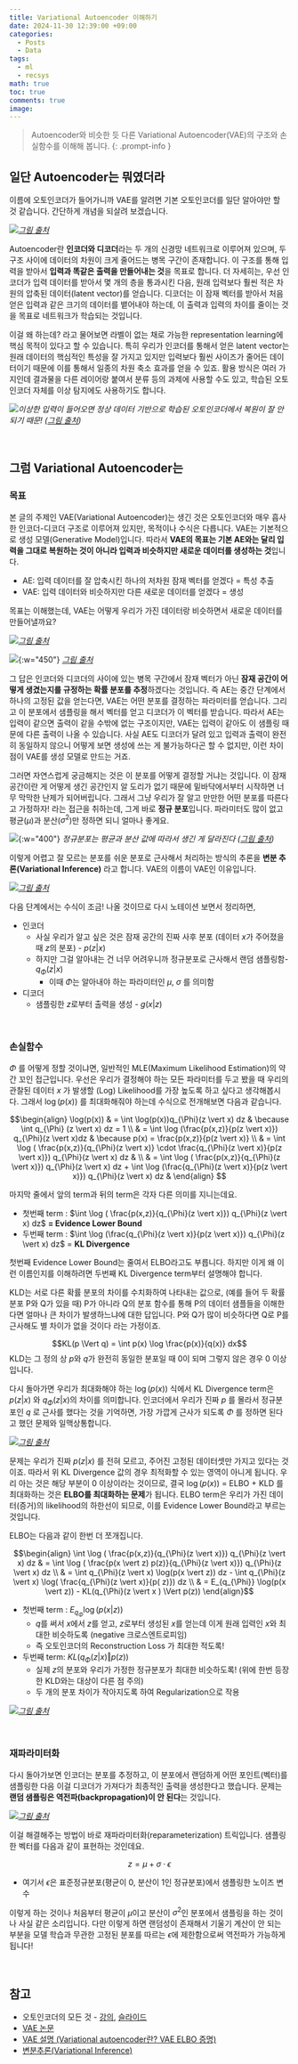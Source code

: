 ```yaml
---
title: Variational Autoencoder 이해하기
date: 2024-11-30 12:39:00 +09:00
categories:
  - Posts
  - Data
tags:
  - ml
  - recsys
math: true
toc: true
comments: true
image:
---
```

> Autoencoder와 비슷한 듯 다른 Variational Autoencoder(VAE)의 구조와 손실함수를 이해해 봅니다.
{: .prompt-info }



## 일단 Autoencoder는 뭐였더라

이름에 오토인코더가 들어가니까 VAE를 알려면 기본 오토인코더를 일단 알아야만 할 것 같습니다. 간단하게 개념을 되살려 보겠습니다.

![](/assets/img/posts/variational-autoencoder-3.jpg)_[그림 출처](https://hugrypiggykim.com/2018/01/16/fds-fraud-detection-system-with-autoencoder/)_

Autoencoder란 **인코더와 디코더**라는 두 개의 신경망 네트워크로 이루어져 있으며, 두 구조 사이에 데이터의 차원이 크게 줄어드는 병목 구간이 존재합니다. 이 구조를 통해 입력을 받아서 **입력과 똑같은 출력을 만들어내는 것**을 목표로 합니다. 더 자세히는, 우선 인코더가 입력 데이터를 받아서 몇 개의 층을 통과시킨 다음, 원래 입력보다 훨씬 적은 차원의 압축된 데이터(latent vector)를 얻습니다. 디코더는 이 잠재 벡터를 받아서 처음 얻은 입력과 같은 크기의 데이터를 뱉어내야 하는데, 이 출력과 입력의 차이를 줄이는 것을 목표로 네트워크가 학습되는 것입니다.

이걸 왜 하는데? 라고 물어보면 라벨이 없는 채로 가능한 representation learning에 핵심 목적이 있다고 할 수 있습니다. 특히 우리가 인코더를 통해서 얻은 latent vector는 원래 데이터의 핵심적인 특성을 잘 가지고 있지만 입력보다 훨씬 사이즈가 줄어든 데이터이기 때문에 이를 통해서 일종의 차원 축소 효과를 얻을 수 있죠. 활용 방식은 여러 가지인데 결과물을 다른 레이어랑 붙여서 분류 등의 과제에 사용할 수도 있고, 학습된 오토인코더 자체를 이상 탐지에도 사용하기도 합니다.

![](/assets/img/posts/variational-autoencoder-6.png)_이상한 입력이 들어오면 정상 데이터 기반으로 학습된 오토인코더에서 복원이 잘 안 되기 때문! ([그림 출처](https://peanut159357.tistory.com/128))_

<br>

## 그럼 Variational Autoencoder는

### 목표

본 글의 주제인 VAE(Variational Autoencoder)는 생긴 것은 오토인코더와 매우 흡사한 인코더-디코더 구조로 이루어져 있지만, 목적이나 수식은 다릅니다. VAE는 기본적으로 생성 모델(Generative Model)입니다. 따라서 **VAE의 목표는 기본 AE와는 달리 입력을 그대로 복원하는 것이 아니라 입력과 비슷하지만 새로운 데이터를 생성하는 것**입니다.

- AE: 입력 데이터를 잘 압축시킨 하나의 저차원 잠재 벡터를 얻겠다 = 특성 추출
- VAE: 입력 데이터와 비슷하지만 다른 새로운 데이터를 얻겠다 = 생성

목표는 이해했는데, VAE는 어떻게 우리가 가진 데이터랑 비슷하면서 새로운 데이터를 만들어낼까요?



![](/assets/img/posts/variational-autoencoder-2.png)_[그림 출처](https://data-science-blog.com/blog/2022/04/19/variational-autoencoders/)_

![](/assets/img/posts/variational-autoencoder-1.png){:w="450"}
_[그림 출처](https://vitalflux.com/autoencoder-vs-variational-autoencoder-vae-difference/)_

그 답은 인코더와 디코더의 사이에 있는 병목 구간에서 잠재 벡터가 아닌 **잠재 공간이 어떻게 생겼는지를 규정하는 확률 분포를 추정**하겠다는 것입니다. 즉 AE는 중간 단계에서 하나의 고정된 값을 얻는다면, VAE는 어떤 분포를 결정하는 파라미터를 얻습니다. 그리고 이 분포에서 샘플링을 해서 벡터를 얻고 디코더가 이 벡터를 받습니다. 따라서 AE는 입력이 같으면 출력이 같을 수밖에 없는 구조이지만, VAE는 입력이 같아도 이 샘플링 때문에 다른 출력이 나올 수 있습니다. 사실 AE도 디코더가 달려 있고 입력과 출력이 완전히 동일하지 않으니 어떻게 보면 생성에 쓰는 게 불가능하다곤 할 수 없지만, 이런 차이점이 VAE를 생성 모델로 만드는 거죠.


그러면 자연스럽게 궁금해지는 것은 이 분포를 어떻게 결정할 거냐는 것입니다. 이 잠재 공간이란 게 어떻게 생긴 공간인지 알 도리가 없기 때문에 밑바닥에서부터 시작하면 너무 막막한 난제가 되어버립니다. 그래서 그냥 우리가 잘 알고 만만한 어떤 분포를 따른다고 가정하자! 라는 접근을 취하는데, 그게 바로 **정규 분포**입니다. 파라미터도 많이 없고 평균($\mu$)과 분산($\sigma^2$)만 정하면 되니 얼마나 좋게요. 

![](/assets/img/posts/variational-autoencoder-7.png){:w="400"}
_정규분포는 평균과 분산 값에 따라서 생긴 게 달라진다 ([그림 출처](https://en.wikipedia.org/wiki/Normal_distribution))_


이렇게 어렵고 잘 모르는 분포를 쉬운 분포로 근사해서 처리하는 방식의 추론을 **변분 추론(Variational Inference)** 라고 합니다. VAE의 이름이 VAE인 이유입니다.




![](/assets/img/posts/variational-autoencoder-8.png)_[그림 출처](https://lcyking.tistory.com/entry/논문리뷰-VAEVariational-Auto-Encoder)_

다음 단계에서는 수식이 조금! 나올 것이므로 다시 노테이션 보면서 정리하면,

- 인코더
	- 사실 우리가 알고 싶은 것은 잠재 공간의 진짜 사후 분포 (데이터 $x$가 주어졌을 때 $z$의 분포) - $p(z \vert x)$ 
	- 하지만 그걸 알아내는 건 너무 어려우니까 정규분포로 근사해서 랜덤 샘플링함- $q_{\Phi}(z \vert x)$ 
		- 이때 $\Phi$는 알아내야 하는 파라미터인 $\mu$, $\sigma$ 를 의미함
- 디코더
	- 샘플링한 $z$로부터 출력을 생성 - $g(x \vert z)$


<br>

### 손실함수

$\Phi$ 를 어떻게 정할 것이냐면, 일반적인 MLE(Maximum Likelihood Estimation)의 약간 꼬인 접근입니다. 우선은 우리가 결정해야 하는 모든 파라미터를 두고 봤을 때 우리의 관찰된 데이터 $x$ 가 발생할 (Log) Likelihood를 가장 높도록 하고 싶다고 생각해봅시다. 그래서 $\log(p(x))$ 를 최대화해줘야 하는데 수식으로 전개해보면 다음과 같습니다.


$$\begin{align} \log(p(x)) & = \int \log(p(x))q_{\Phi}(z \vert x) dz & \because \int q_{\Phi} (z \vert x) dz = 1 \\ & = \int \log (\frac{p(x,z)}{p(z \vert x)}) q_{\Phi}(z \vert x)dz  & \because p(x) = \frac{p(x,z)}{p(z \vert x)} \\ & = \int \log ( \frac{p(x,z)}{q_{\Phi}(z \vert x)} \cdot \frac{q_{\Phi}(z \vert x)}{p(z \vert x)}) q_{\Phi}(z \vert x) dz &  \\ & = \int \log ( \frac{p(x,z)}{q_{\Phi}(z \vert x)}) q_{\Phi}(z \vert x) dz + \int \log (\frac{q_{\Phi}(z \vert x)}{p(z \vert x)}) q_{\Phi}(z \vert x) dz &  \end{align} $$


마지막 줄에서 앞의 term과 뒤의 term은 각자 다른 의미를 지니는데요.

- 첫번째 term : $\int \log ( \frac{p(x,z)}{q_{\Phi}(z \vert x)}) q_{\Phi}(z \vert x) dz$ **= Evidence Lower Bound**
- 두번째 term : $\int \log (\frac{q_{\Phi}(z \vert x)}{p(z \vert x)}) q_{\Phi}(z \vert x) dz$  = **KL Divergence**


첫번째 Evidence Lower Bound는 줄여서 ELBO라고도 부릅니다. 하지만 이게 왜 이런 이름인지를 이해하려면 두번째 KL Divergence term부터 설명해야 합니다.

KLD는 서로 다른 확률 분포의 차이를 수치화하여 나타내는 값으로, (예를 들어 두 확률 분포 P와 Q가 있을 때) P가 아니라 Q의 분포 함수를 통해 P의 데이터 샘플들을 이해한다면 얼마나 큰 차이가 발생하느냐에 대한 답입니다. P와 Q가 많이 비슷하다면 Q로 P를 근사해도 별 차이가 없을 것이다 라는 가정이죠. 

$$KL(p \Vert q) = \int p(x) \log \frac{p(x)}{q(x)} dx$$KLD는 그 정의 상 $p$와 $q$가 완전히 동일한 분포일 때 0이 되며 그렇지 않은 경우 0 이상입니다.

다시 돌아가면 우리가 최대화해야 하는 $\log (p(x))$ 식에서 KL Divergence term은 $p(z \vert x)$ 와 $q_{\Phi} (z \vert x)$의 차이를 의미합니다. 인코더에서 우리가 진짜 $p$ 를 몰라서 정규분포인 $q$ 로 근사를 했다는 것을 기억하면, 가장 가깝게 근사가 되도록 $\Phi$ 를 정하면 된다고 했던 문제와 일맥상통합니다.


![](/assets/img/posts/variational-autoencoder-9.png)_[그림 출처](https://blog.evjang.com/2016/08/variational-bayes.html)_

문제는 우리가 진짜 $p(z \vert x)$ 를 전혀 모르고, 주어진 고정된 데이터셋만 가지고 있다는 것이죠. 따라서 위 KL Divergence 값의 경우 최적화할 수 있는 영역이 아니게 됩니다. 우리 아는 것은 해당 부분이 0 이상이라는 것이므로, 결국 $\log (p(x))$ = ELBO + KLD 를 최대화하는 것은 **ELBO를 최대화하는 문제**가 됩니다. ELBO term은 우리가 가진 데이터(증거)의 likelihood의 하한선이 되므로, 이를 Evidence Lower Bound라고 부르는 것입니다.


ELBO는 다음과 같이 한번 더 쪼개집니다.

$$\begin{align} \int \log ( \frac{p(x,z)}{q_{\Phi}(z \vert x)}) q_{\Phi}(z \vert x) dz & = \int \log ( \frac{p(x \vert z) p(z)}{q_{\Phi}(z \vert x)}) q_{\Phi}(z \vert x) dz \\  & = \int q_{\Phi}(z \vert x) \log(p(x \vert z)) dz - \int q_{\Phi}(z \vert x) \log( \frac{q_{\Phi}(z \vert x)}{p( z)}) dz \\ & = E_{q_{\Phi}} \log(p(x \vert z)) - KL(q_{\Phi}(z \vert x ) \Vert p(z)) \end{align}$$

- 첫번째 term : $E_{q_{\Phi}} \log(p(x \vert z))$
	- $q$를 써서 $x$에서 $z$를 얻고, $z$로부터 생성된 $x$를 얻는데 이게 원래 입력인 $x$와 최대한 비슷하도록 (negative 크로스엔트로피임) 
	- 즉 오토인코더의 Reconstruction Loss 가 최대한 적도록!
- 두번째 term: $KL(q_{\Phi}(z \vert x ) \Vert p(z))$ 
	- 실제 $z$의 분포와 우리가 가정한 정규분포가 최대한 비슷하도록! (위에 한번 등장한 KLD와는 대상이 다른 점 주의)
	- 두 개의 분포 차이가 작아지도록 하여 Regularization으로 작용

![](/assets/img/posts/variational-autoencoder-5.png)_[그림 출처](https://www.jeremyjordan.me/variational-autoencoders/)_


<br>

### 재파라미터화 

다시 돌아가보면 인코더는 분포를 추정하고, 이 분포에서 랜덤하게 어떤 포인트(벡터)를 샘플링한 다음 이걸 디코더가 가져다가 최종적인 출력을 생성한다고 했습니다. 문제는 **랜덤 샘플링은 역전파(backpropagation)이 안 된다**는 것입니다.


![](/assets/img/posts/variational-autoencoder-4.png)_[그림 출처](https://dilithjay.com/blog/the-reparameterization-trick-clearly-explained)_

이걸 해결해주는 방법이 바로 재파라미터화(reparameterization) 트릭입니다. 샘플링한 벡터를 다음과 같이 표현하는 것인데요.

$$z = \mu + \sigma \cdot \epsilon$$
- 여기서 $\epsilon$은 표준정규분포(평균이 0, 분산이 1인 정규분포)에서 샘플링한 노이즈 변수

이렇게 하는 것이나 처음부터 평균이 $\mu$이고 분산이 $\sigma^2$인 분포에서 샘플링을 하는 것이나 사실 같은 소리입니다. 다만 이렇게 하면 랜덤성이 존재해서 기울기 계산이 안 되는 부분을 모델 학습과 무관한 고정된 분포를 따르는 $\epsilon$에 제한함으로써 역전파가 가능하게 됩니다!


<br>


## 참고
- 오토인코더의 모든 것 - [강의](https://www.youtube.com/watch?v=o_peo6U7IRM), [슬라이드](https://www.slideshare.net/NaverEngineering/ss-96581209)
- [VAE 논문]([https://arxiv.org/abs/1312.6114](https://arxiv.org/abs/1312.6114))
- [VAE 설명 (Variational autoencoder란? VAE ELBO 증명)](https://process-mining.tistory.com/161)
- [변분추론(Variational Inference)](https://ratsgo.github.io/generative%20model/2017/12/19/vi/)